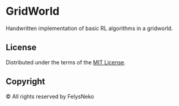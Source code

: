 # GridWorld

Handwritten implementation of basic RL algorithms in a gridworld.

## License

Distributed under the terms of the [MIT License](LICENSE).

## Copyright

© All rights reserved by FelysNeko
